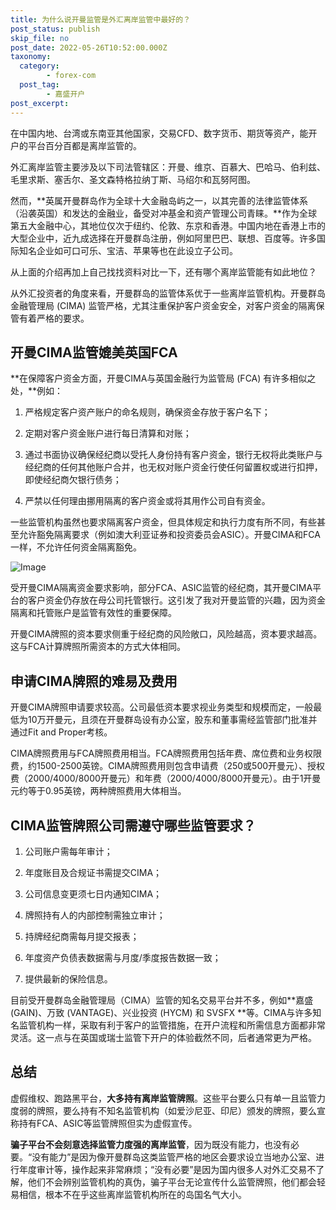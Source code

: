 ```yaml
---
title: 为什么说开曼监管是外汇离岸监管中最好的？
post_status: publish
skip_file: no
post_date: 2022-05-26T10:52:00.000Z
taxonomy:
  category:
        - forex-com
  post_tag:
        - 嘉盛开户
post_excerpt: 
---
```

在中国内地、台湾或东南亚其他国家，交易CFD、数字货币、期货等资产，能开户的平台百分百都是离岸监管的。

外汇离岸监管主要涉及以下司法管辖区：开曼、维京、百慕大、巴哈马、伯利兹、毛里求斯、塞舌尔、圣文森特格拉纳丁斯、马绍尔和瓦努阿图。

然而，**英属开曼群岛作为全球十大金融岛屿之一，以其完善的法律监管体系（沿袭英国）和发达的金融业，备受对冲基金和资产管理公司青睐。**作为全球第五大金融中心，其地位仅次于纽约、伦敦、东京和香港。中国内地在香港上市的大型企业中，近九成选择在开曼群岛注册，例如阿里巴巴、联想、百度等。许多国际知名企业如可口可乐、宝洁、苹果等也在此设立子公司。

从上面的介绍再加上自己找找资料对比一下，还有哪个离岸监管能有如此地位？

从外汇投资者的角度来看，开曼群岛的监管体系优于一些离岸监管机构。开曼群岛金融管理局 (CIMA) 监管严格，尤其注重保护客户资金安全，对客户资金的隔离保管有着严格的要求。

## 开曼CIMA监管媲美英国FCA

**在保障客户资金方面，开曼CIMA与英国金融行为监管局 (FCA) 有许多相似之处，**例如：

1. 严格规定客户资产账户的命名规则，确保资金存放于客户名下；

1. 定期对客户资金账户进行每日清算和对账；

1. 通过书面协议确保经纪商以受托人身份持有客户资金，银行无权将此类账户与经纪商的任何其他账户合并，也无权对账户资金行使任何留置权或进行扣押，即使经纪商欠银行债务；

1. 严禁以任何理由挪用隔离的客户资金或将其用作公司自有资金。

一些监管机构虽然也要求隔离客户资金，但具体规定和执行力度有所不同，有些甚至允许豁免隔离要求（例如澳大利亚证券和投资委员会ASIC）。开曼CIMA和FCA一样，不允许任何资金隔离豁免。

![Image](https://prod-files-secure.s3.us-west-2.amazonaws.com/39ed1227-6d7d-4570-be36-9ccd4a2c4241/bd849744-3fcb-4a37-8312-357962c8f065/image.png?X-Amz-Algorithm=AWS4-HMAC-SHA256&X-Amz-Content-Sha256=UNSIGNED-PAYLOAD&X-Amz-Credential=ASIAZI2LB466Z5PQWUUC%2F20250427%2Fus-west-2%2Fs3%2Faws4_request&X-Amz-Date=20250427T041340Z&X-Amz-Expires=3600&X-Amz-Security-Token=IQoJb3JpZ2luX2VjELz%2F%2F%2F%2F%2F%2F%2F%2F%2F%2FwEaCXVzLXdlc3QtMiJIMEYCIQDu56YQ32PWCj3%2B8vtSu3NXAMs7tvoNUZJrN%2BevgOS3xwIhAPhKrjaflKFYu6MkCjN78I9wWUN4uFX%2BZ05iwkzWZgFeKv8DCFUQABoMNjM3NDIzMTgzODA1Igz7vPq6zsiaO%2FrCLa4q3AMMtAnx%2FmrgM6DiYV%2F5T0fjxdbI%2FpIV0%2BDAk9G0OjmLjPTt46zAkFexwrxvjVvv7jcgfd67Aaye6e70Hk5mUUfujhKzdyogi%2FisT%2BJIbpx1OUqVDALx0in3oEj82xlqrSqvuK%2BPBtEXAyUZWRlHK6KQ3CKMh0XMNw2p9VXB%2BCr%2FNSyXBcvYMJYqDKoLolW5XOuLCRmwNYxR%2BXHhjb%2B%2FzT%2FHBopg%2Bo0ig%2FHBJyDMH%2F6pmRgmZGzmsT1g0Bhz4cKplC3I7GV794UJj5o7XVRrJyPCXnOL3pXU9Rb5Z5g%2ByOELWym%2FNi1HCUXEHqc7412FPkAJ5nZQRCbbOrkzFA5UvoE62AtnGlGEB4i3b14fQ5xVm8Jh9NFgAGBoekvY2QG%2BS0risoXlVOWbRD3hQ0aiQ2sFMylMz8Cl4xco2V8zGSTGUCY1QVAnzTMP%2BlV%2BdNjzoWFhXUI7SRjlnftYl%2Bs7%2BzMk537UIAKglfgeD37o%2BI%2BipidgsHsSfFUgnyiG5syWUD39A3RFFjUmZ7zbStSWibSokyk%2FJas3DjUdWJdqY4eDul5QC%2BFAnyF4SUAJ7qHAe45ezk1pxA9TIANfjd%2BWhyo6d3Dwu5baOUiVgMg6Pm3OO%2BqqacRPEx45p0mtITCG0rbABjqkAVIeNkaQPpMT5jY9BsCeFyc%2FW93xd65EJ%2BRp10VdtQdE%2FWpmzEg5IbLGVzYNhOL7IPgK1a4EqBU%2FFTcd3xaXtIQSvAhjDkjQIt172MbdVtp%2F73U5B5JR%2B11DPFZ0HsIeLueIK8DLhX0QBvXHJ9SrER5PgBwtmjV5D7S5RKWqT5i%2B3FPnqxKsdAyf%2FAyYcvEbcKoUgwHflvk7%2FT%2Bxj1WUOFbKcF4H&X-Amz-Signature=dbd215f5010cd85712ee03b4b0dfb6bf2bfc452f1e4ae03717f1271d6e7e66d8&X-Amz-SignedHeaders=host&x-id=GetObject)

受开曼CIMA隔离资金要求影响，部分FCA、ASIC监管的经纪商，其开曼CIMA平台的客户资金仍存放在母公司托管银行。这引发了我对开曼监管的兴趣，因为资金隔离和托管账户是监管有效性的重要保障。

开曼CIMA牌照的资本要求侧重于经纪商的风险敞口，风险越高，资本要求越高。这与FCA计算牌照所需资本的方式大体相同。

## **申请CIMA牌照的难易及费用**

开曼CIMA牌照申请要求较高。公司最低资本要求视业务类型和规模而定，一般最低为10万开曼元，且须在开曼群岛设有办公室，股东和董事需经监管部门批准并通过Fit and Proper考核。

CIMA牌照费用与FCA牌照费用相当。FCA牌照费用包括年费、席位费和业务权限费，约1500-2500英镑。CIMA牌照费用则包含申请费（250或500开曼元）、授权费（2000/4000/8000开曼元）和年费（2000/4000/8000开曼元）。由于1开曼元约等于0.95英镑，两种牌照费用大体相当。

## CIMA监管牌照公司需遵守哪些监管要求？

1. 公司账户需每年审计；

1. 年度账目及合规证书需提交CIMA；

1. 公司信息变更须七日内通知CIMA；

1. 牌照持有人的内部控制需独立审计；

1. 持牌经纪商需每月提交报表；

1. 年度资产负债表数据需与月度/季度报告数据一致；

1. 提供最新的保险信息。

目前受开曼群岛金融管理局（CIMA）监管的知名交易平台并不多，例如**嘉盛 (GAIN)、万致 (VANTAGE)、兴业投资 (HYCM) 和 SVSFX **等。CIMA与许多知名监管机构一样，采取有利于客户的监管措施，在开户流程和所需信息方面都非常灵活。这一点与在英国或瑞士监管下开户的体验截然不同，后者通常更为严格。

## 总结

虚假维权、跑路黑平台，**大多持有离岸监管牌照**。这些平台要么只有单一且监管力度弱的牌照，要么持有不知名监管机构（如爱沙尼亚、印尼）颁发的牌照，要么宣称持有FCA、ASIC等监管牌照但实为虚假宣传。

**骗子平台不会刻意选择监管力度强的离岸监管**，因为既没有能力，也没有必要。“没有能力”是因为像开曼群岛这类监管严格的地区会要求设立当地办公室、进行年度审计等，操作起来非常麻烦；“没有必要”是因为国内很多人对外汇交易不了解，他们不会辨别监管机构的真伪，骗子平台无论宣传什么监管牌照，他们都会轻易相信，根本不在乎这些离岸监管机构所在的岛国名气大小。